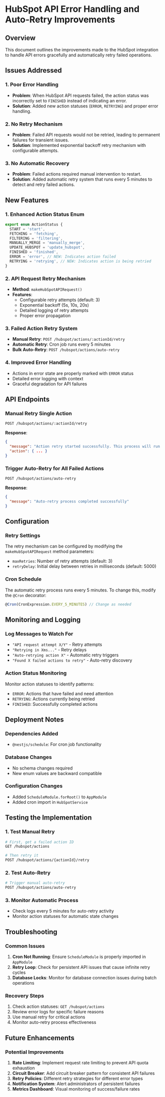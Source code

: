 # HubSpot API Error Handling and Auto-Retry Improvements

## Overview

This document outlines the improvements made to the HubSpot integration to handle API errors gracefully and automatically retry failed operations.

## Issues Addressed

### 1. **Poor Error Handling**

- **Problem**: When HubSpot API requests failed, the action status was incorrectly set to `FINISHED` instead of indicating an error.
- **Solution**: Added new action statuses (`ERROR`, `RETRYING`) and proper error handling.

### 2. **No Retry Mechanism**

- **Problem**: Failed API requests would not be retried, leading to permanent failures for transient issues.
- **Solution**: Implemented exponential backoff retry mechanism with configurable attempts.

### 3. **No Automatic Recovery**

- **Problem**: Failed actions required manual intervention to restart.
- **Solution**: Added automatic retry system that runs every 5 minutes to detect and retry failed actions.

## New Features

### 1. Enhanced Action Status Enum

```typescript
export enum ActionStatus {
  START = 'start',
  FETCHING = 'fetching',
  FILTERING = 'filtering',
  MANUALLY_MERGE = 'manually_merge',
  UPDATE_HUBSPOT = 'update_hubspot',
  FINISHED = 'finished',
  ERROR = 'error', // NEW: Indicates action failed
  RETRYING = 'retrying', // NEW: Indicates action is being retried
}
```

### 2. API Request Retry Mechanism

- **Method**: `makeHubSpotAPIRequest()`
- **Features**:
  - Configurable retry attempts (default: 3)
  - Exponential backoff (5s, 10s, 20s)
  - Detailed logging of retry attempts
  - Proper error propagation

### 3. Failed Action Retry System

- **Manual Retry**: `POST /hubspot/actions/:actionId/retry`
- **Automatic Retry**: Cron job runs every 5 minutes
- **Bulk Auto-Retry**: `POST /hubspot/actions/auto-retry`

### 4. Improved Error Handling

- Actions in error state are properly marked with `ERROR` status
- Detailed error logging with context
- Graceful degradation for API failures

## API Endpoints

### Manual Retry Single Action

```http
POST /hubspot/actions/:actionId/retry
```

**Response**:

```json
{
  "message": "Action retry started successfully. This process will run in the background.",
  "action": { ... }
}
```

### Trigger Auto-Retry for All Failed Actions

```http
POST /hubspot/actions/auto-retry
```

**Response**:

```json
{
  "message": "Auto-retry process completed successfully"
}
```

## Configuration

### Retry Settings

The retry mechanism can be configured by modifying the `makeHubSpotAPIRequest` method parameters:

- `maxRetries`: Number of retry attempts (default: 3)
- `retryDelay`: Initial delay between retries in milliseconds (default: 5000)

### Cron Schedule

The automatic retry process runs every 5 minutes. To change this, modify the `@Cron` decorator:

```typescript
@Cron(CronExpression.EVERY_5_MINUTES) // Change as needed
```

## Monitoring and Logging

### Log Messages to Watch For

- `"API request attempt X/Y"` - Retry attempts
- `"Retrying in Xms..."` - Retry delays
- `"Auto-retrying action X"` - Automatic retry triggers
- `"Found X failed actions to retry"` - Auto-retry discovery

### Action Status Monitoring

Monitor action statuses to identify patterns:

- `ERROR`: Actions that have failed and need attention
- `RETRYING`: Actions currently being retried
- `FINISHED`: Successfully completed actions

## Deployment Notes

### Dependencies Added

- `@nestjs/schedule`: For cron job functionality

### Database Changes

- No schema changes required
- New enum values are backward compatible

### Configuration Changes

- Added `ScheduleModule.forRoot()` to `AppModule`
- Added cron import in `HubSpotService`

## Testing the Implementation

### 1. Test Manual Retry

```bash
# First, get a failed action ID
GET /hubspot/actions

# Then retry it
POST /hubspot/actions/{actionId}/retry
```

### 2. Test Auto-Retry

```bash
# Trigger manual auto-retry
POST /hubspot/actions/auto-retry
```

### 3. Monitor Automatic Process

- Check logs every 5 minutes for auto-retry activity
- Monitor action statuses for automatic state changes

## Troubleshooting

### Common Issues

1. **Cron Not Running**: Ensure `ScheduleModule` is properly imported in `AppModule`
2. **Retry Loop**: Check for persistent API issues that cause infinite retry cycles
3. **Database Locks**: Monitor for database connection issues during batch operations

### Recovery Steps

1. Check action statuses: `GET /hubspot/actions`
2. Review error logs for specific failure reasons
3. Use manual retry for critical actions
4. Monitor auto-retry process effectiveness

## Future Enhancements

### Potential Improvements

1. **Rate Limiting**: Implement request rate limiting to prevent API quota exhaustion
2. **Circuit Breaker**: Add circuit breaker pattern for consistent API failures
3. **Retry Policies**: Different retry strategies for different error types
4. **Notification System**: Alert administrators of persistent failures
5. **Metrics Dashboard**: Visual monitoring of success/failure rates
